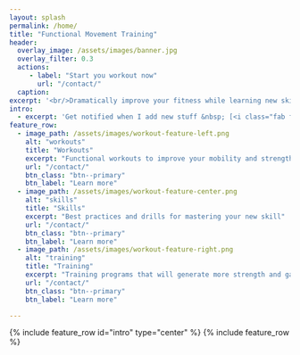 ```yaml
---
layout: splash
permalink: /home/
title: "Functional Movement Training"
header:
  overlay_image: /assets/images/banner.jpg
  overlay_filter: 0.3
  actions:
     - label: "Start you workout now"
       url: "/contact/"
  caption:
excerpt: '<br/>Dramatically improve your fitness while learning new skills which lead to more work done with higher output and intensity.<br/>'
intro:
  - excerpt: 'Get notified when I add new stuff &nbsp; [<i class="fab fa-instagram"></i> @soulheartgrit](https://instagram.com/soulheartgrit){: .btn .btn--inverse}'
feature_row:
  - image_path: /assets/images/workout-feature-left.png
    alt: "workouts"
    title: "Workouts"
    excerpt: "Functional workouts to improve your mobility and strength."
    url: "/contact/"
    btn_class: "btn--primary"
    btn_label: "Learn more"
  - image_path: /assets/images/workout-feature-center.png
    alt: "skills"
    title: "Skills"
    excerpt: "Best practices and drills for mastering your new skill"
    url: "/contact/"
    btn_class: "btn--primary"
    btn_label: "Learn more"
  - image_path: /assets/images/workout-feature-right.png
    alt: "training"
    title: "Training"
    excerpt: "Training programs that will generate more strength and gains"
    url: "/contact/"
    btn_class: "btn--primary"
    btn_label: "Learn more"

---
```

{% include feature_row id="intro" type="center" %}
{% include feature_row %}
